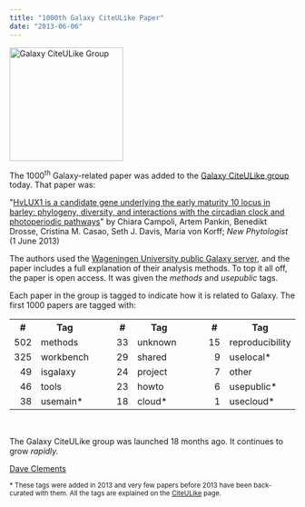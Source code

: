 ```yaml
---
title: "1000th Galaxy CiteULike Paper"
date: "2013-06-06"
---
```

<div class='right'><a href='/publication-library/'><img src="/src/images/logos/CiteULikeLogo.png" alt="Galaxy CiteULike Group" width="200" /></a></div>

The 1000<sup>th</sup> Galaxy-related paper was added to the [Galaxy CiteULike group](/publication-library/) today. That paper was:

 "[HvLUX1 is a candidate gene underlying the early maturity 10 locus in barley: phylogeny, diversity, and interactions with the circadian clock and photoperiodic pathways](https://doi.org/10.1111/nph.12346)" by Chiara Campoli, Artem Pankin, Benedikt Drosse, Cristina M. Casao, Seth J. Davis, Maria von Korff; *New Phytologist* (1 June 2013)

The authors used the [Wageningen University public Galaxy server](http://galaxy.wur.nl), and the paper includes a full explanation of their analysis methods.  To top it all off, the paper is open access.  It was given the *methods* and *usepublic* tags.

Each paper in the group is tagged to indicate how it is related to Galaxy.  The first 1000 papers are tagged with:

<table class="table">
  <tr>
    <th> # </th>
    <th style=" width: 20%;"> Tag </th>
    <td style=" border: none; width: 10%;"> </td>
    <th> # </th>
    <th style=" width: 20%;"> Tag </th>
    <td style=" border: none; width: 10%;"> </td>
    <th> # </th>
    <th style=" width: 20%;"> Tag </th>
  </tr>
  <tr>
    <td style=" text-align: right;"> 502 </td>
    <td> methods </td>
    <td style=" border: none;"> </td>
    <td style=" text-align: right;"> 33 </td>
    <td> unknown </td>
    <td style=" border: none;"> </td>
    <td style=" text-align: right;"> 15 </td>
    <td> reproducibility </td>
  </tr>
  <tr>
    <td style=" text-align: right;"> 325 </td>
    <td> workbench </td>
    <td style=" border: none;"> </td>
    <td style=" text-align: right;"> 29 </td>
    <td> shared </td>
    <td style=" border: none;"> </td>
    <td style=" text-align: right;"> 9 </td>
    <td> uselocal* </td>
  </tr>
  <tr>
    <td style=" text-align: right;"> 49 </td>
    <td> isgalaxy </td>
    <td style=" border: none;"> </td>
    <td style=" text-align: right;"> 24 </td>
    <td> project </td>
    <td style=" border: none;"> </td>
    <td style=" text-align: right;"> 7 </td>
    <td> other </td>
  </tr>
  <tr>
    <td style=" text-align: right;"> 46 </td>
    <td> tools </td>
    <td style=" border: none;"> </td>
    <td style=" text-align: right;"> 23 </td>
    <td> howto </td>
    <td style=" border: none;"> </td>
    <td style=" text-align: right;"> 6 </td>
    <td> usepublic* </td>
  </tr>
  <tr>
    <td style=" text-align: right;"> 38 </td>
    <td> usemain* </td>
    <td style=" border: none;"> </td>
    <td style=" text-align: right;"> 18 </td>
    <td> cloud* </td>
    <td style=" border: none;"> </td>
    <td style=" text-align: right;"> 1 </td>
    <td> usecloud* </td>
  </tr>
</table>


<br />

The Galaxy CiteULike group was launched 18 months ago.  It continues to grow *rapidly.*

[Dave Clements](/people/dave-clements/)

<span style="font-size: smaller;"> * These tags were added in 2013 and very few papers before 2013 have been back-curated with them.  All the tags are explained on the [CiteULike](/publication-library/) page. </span>
